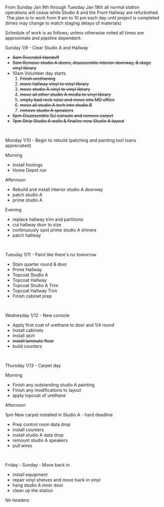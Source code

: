 From Sunday Jan 9th through Tuesday Jan 18th all normal station
operations will cease while Studio A and the Front Hallway are
refurbished.  The plan is to work from 9 am to 10 pm each day until
project is completed (times may change to match staging delays of
materials)

Schedule of work is as follows; unless otherwise noted all times are
approximate and pipeline dependent:

Sunday 1/9 - Clear Studio A and Hallway

-   ~~8am Rivendell Handoff~~
-   ~~9am Remove studio A doors, disassemble interior doorway, & stage
    vinyl library~~
-   10am Volunteer day starts
    1.  ~~Finish urethaning~~
    2.  ~~move hallway vinyl to vinyl library~~
    3.  ~~move studio A vinyl to vinyl library~~
    4.  ~~move all other studio A media to vinyl library~~
    5.  ~~empty bad rock case and move into MD office~~
    6.  ~~move all studio A tech into studio B~~
    7.  ~~remove studio A speakers~~
-   ~~5pm Disassemble DJ console and remove carpet~~
-   ~~7pm Strip Studio A walls & finalize new Studio A layout~~

 

Monday 1/10 - Begin to rebuild (patching and painting tool loans
appreciated)

Morning

-   Install footings
-   Home Depot run

Afternoon

-   Rebuild and install interior studio A doorway
-   patch studio A
-   prime studio A

Evening

-   replace hallway trim and partitions
-   cut hallway door to size
-   continuously spot prime studio A shiners
-   patch hallway

 

Tuesday 1/11 - Paint like there's no tomorrow

-   Stain quarter round & door
-   Prime Hallway
-   Topcoat Studio A
-   Topcoat Hallway
-   Topcoat Studio A Trim
-   Topcoat Hallway Trim
-   Finish cabinet prep

 

Wednesday 1/12 - New console

-   Apply first coat of urethane to door and 1/4 round
-   Install cabinets
-   Install skirt
-   ~~install laminate floor~~
-   build counters

 

Thursday 1/13 - Carpet day

Morning

-   Finish any outstanding studio A painting
-   Finish any modifications to layout
-   apply topcoat of urethane

Afternoon

1pm New carpet installed in Studio A - hard deadline

-   Prep control room data drop
-   install counters
-   install studio A data drop
-   remount studio A speakers
-   pull wires

 

Friday - Sunday - Move back in

-   install equipment
-   repair vinyl shelves and move back in vinyl
-   hang studio A inner door
-   clean up the station

*No headers*
